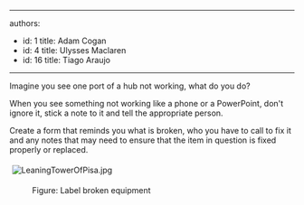 

---
authors:
  - id: 1
    title: Adam Cogan
  - id: 4
    title: Ulysses Maclaren
  - id: 16
    title: Tiago Araujo
---




<span class='intro'> <p>Imagine you see one port of a hub not working, what do you do?</p>
                <p>
                    When you see something not working like a phone or a PowerPoint, don't ignore it,
                    stick a note to it and tell the appropriate person.
                </p> </span>

<p>Create a form that reminds you what is broken, who you have to call to fix it and any notes that may need to ensure that the item in question is fixed properly or replaced.</p><p><img src="/Management/Rules-to-Better-Software-Consultants-Working-in-a-Team/PublishingImages/LeaningTowerOfPisa.jpg" alt="LeaningTowerOfPisa.jpg" style="margin&#58;5px;" /><br></p><dd class="ssw15-rteElement-FigureGood">Figure&#58; Label​ broken equipment<br></dd>


